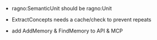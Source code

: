 
* ragno:SemanticUnit  should be ragno:Unit

* ExtractConcepts needs a cache/check to prevent repeats

* add AddMemory & FindMemory to API & MCP
